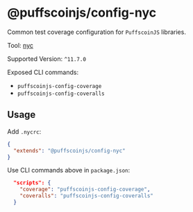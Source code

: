 # @puffscoinjs/config-nyc

Common test coverage configuration for `PuffscoinJS` libraries.

Tool: [nyc](https://istanbul.js.org/)

Supported Version: `^11.7.0`

Exposed CLI commands:

- `puffscoinjs-config-coverage`
- `puffscoinjs-config-coveralls`

## Usage

Add `.nycrc`:

```json
{
  "extends": "@puffscoinjs/config-nyc"
}
```

Use CLI commands above in `package.json`:

```json
  "scripts": {
    "coverage": "puffscoinjs-config-coverage",
    "coveralls": "puffscoinjs-config-coveralls"
  }
```



